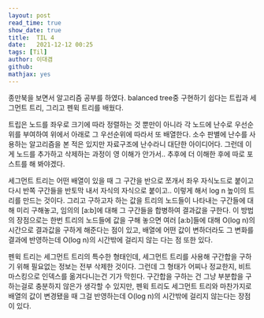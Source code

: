 ```yaml
---
layout: post
read_time: true
show_date: true
title:  TIL 4
date:   2021-12-12 00:25
tags: [Til]
author: 이대겸
github:  
mathjax: yes
---
```


종만북을 보면서 알고리즘 공부를 하였다.
balanced tree중 구현하기 쉽다는 트립과 세그먼트 트리, 그리고 펜윅 트리를 배웠다.

트립은 노드를 좌우로 크기에 따라 정렬하는 것 뿐만이 아니라 각 노드에 난수로 우선순위를 부여하여
 위에서 아래로 그 우선순위에 따라서 또 배열한다. 소수 판별에 난수를 사용하는 알고리즘을 본 적은 있지만
자료구조에 난수라니 대단한 아이디어다.
그런데 이게 노드를 추가하고 삭제하는 과정이 영 이해가 안가서.. 추후에 더 이해한 후에 따로 포스트를 해 봐야겠다. 

세그먼트 트리는 어떤 배열이 있을 때 그 구간을 반으로 쪼개서 좌우 자식노드로 붙이고 다시 반쪽 구간들을 반토막 내서
자식의 자식으로 붙이고.. 이렇게 해서 log n 높이의 트리를 만드는 것이다. 그리고 구하고자 하는 값을 트리의 노드들이 나타내는
구간들에 대해 미리 구해놓고, 임의의 [a:b]에 대해 그 구간들을 합병하여 결과값을 구한다. 이 방법의 장점으로는 한번 트리의 노드들에 값을
구해 놓으면 여러 [a:b]들에 대해 O(log n)의 시간으로 결과값을 구하게 해준다는 점이 있고, 배열에 어떤 값이 변하더라도 그 변화를
결과에 반영하는데 O(log n)의 시간밖에 걸리지 않는 다는 점 또한 있다.

펜윅 트리는 세그먼트 트리의 특수한 형태인데, 세그먼트 트리를 사용해 구간합을 구하기 위해 필요없는 정보는 전부 삭제한 것이다.
 그런데 그 형태가 어찌나 정교한지, 비트마스킹으로 인덱스를 옮겨다니는건 기가 막힌다. 구간합을 구하는 건 그냥 부분합을 구하는걸로 
 충분하지 않은가 생각할 수 있지만, 펜윅 트리도 세그먼트 트리와 마찬가지로 배열의 값이 변경됐을 때 그걸 반영하는데 O(log n)의 
 시간밖에 걸리지 않는다는 장점이 있다.